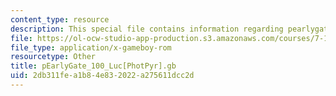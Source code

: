 ```yaml
---
content_type: resource
description: This special file contains information regarding pearlygate_100_luc.
file: https://ol-ocw-studio-app-production.s3.amazonaws.com/courses/7-15-experimental-molecular-genetics-spring-2015/2db311fea1b84e832022a275611dcc2d_pEarlyGate_100_Luc-PhotPyr.gb
file_type: application/x-gameboy-rom
resourcetype: Other
title: pEarlyGate_100_Luc[PhotPyr].gb
uid: 2db311fe-a1b8-4e83-2022-a275611dcc2d
---
```

